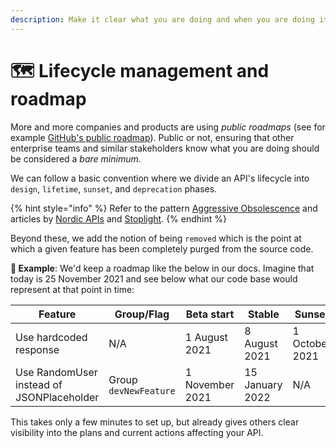 ```yaml
---
description: Make it clear what you are doing and when you are doing it.
---
```


# 🗺 Lifecycle management and roadmap

More and more companies and products are using _public roadmaps_ (see for example [GitHub's public roadmap](https://github.com/github/roadmap)). Public or not, ensuring that other enterprise teams and similar stakeholders know what you are doing should be considered a _bare minimum_.

We can follow a basic convention where we divide an API's lifecycle into `design`, `lifetime`, `sunset`, and `deprecation` phases.

{% hint style="info" %}
Refer to the pattern [Aggressive Obsolescence](https://microservice-api-patterns.org/patterns/evolution/AggressiveObsolescence.html) and articles by [Nordic APIs](https://nordicapis.com/how-to-smartly-sunset-and-deprecate-apis/) and [Stoplight](https://blog.stoplight.io/deprecating-api-endpoints).
{% endhint %}

Beyond these, we add the notion of being `removed` which is the point at which a given feature has been completely purged from the source code.

**🎯 Example**: We'd keep a roadmap like the below in our docs. Imagine that today is 25 November 2021 and see below what our code base would represent at that point in time:

| **Feature**                               | **Group/Flag**        | **Beta start**  | **Stable**      | **Sunset**     | **Deprecated**   | **Removed**     |
| ----------------------------------------- | --------------------- | --------------- | --------------- | -------------- | ---------------- | --------------- |
| Use hardcoded response                    | N/A                   | 1 August 2021   | 8 August 2021   | 1 October 2021 | 15 November 2021 | 15 January 2022 |
| Use RandomUser instead of JSONPlaceholder | Group `devNewFeature` | 1 November 2021 | 15 January 2022 | N/A            | N/A              | N/A             |

This takes only a few minutes to set up, but already gives others clear visibility into the plans and current actions affecting your API.
